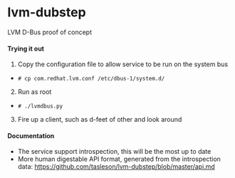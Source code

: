lvm-dubstep
===========

LVM D-Bus proof of concept


#### Trying it out
1. Copy the configuration file to allow service to be run on the system bus
  * `# cp com.redhat.lvm.conf /etc/dbus-1/system.d/`
2. Run as root
  * `# ./lvmdbus.py`
3. Fire up a client, such as d-feet of other and look around

#### Documentation
* The service support introspection, this will be the most up to date
* More human digestable API format, generated from the introspection data: https://github.com/tasleson/lvm-dubstep/blob/master/api.md
